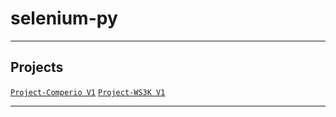 # selenium-py

---

## Projects
[`Project-Comperio V1`](https://github.com/lxRbckl/Project-Comperio/blob/V1/README.md)
[`Project-WS3K V1`](https://github.com/lxRbckl/Project-WS3K/blob/V1/README.md)

---